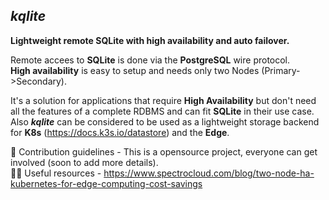 ## *kqlite*

**Lightweight remote SQLite with high availability and auto failover.**

Remote accees to **SQLite** is done via the **PostgreSQL** wire protocol.<br>
**High availability** is easy to setup and needs only two Nodes (Primary->Secondary).<br>

It's a solution for applications that require **High Availability** but don't need all the features of a complete RDBMS and can fit **SQLite** in their use case.<br>
Also ***kqlite*** can be considered to be used as a lightweight storage backend for **K8s** (https://docs.k3s.io/datastore) and the **Edge**.<br>

🌈 Contribution guidelines - This is a opensource project, everyone can get involved (soon to add more details).<br>
👩‍💻 Useful resources - https://www.spectrocloud.com/blog/two-node-ha-kubernetes-for-edge-computing-cost-savings <br>


